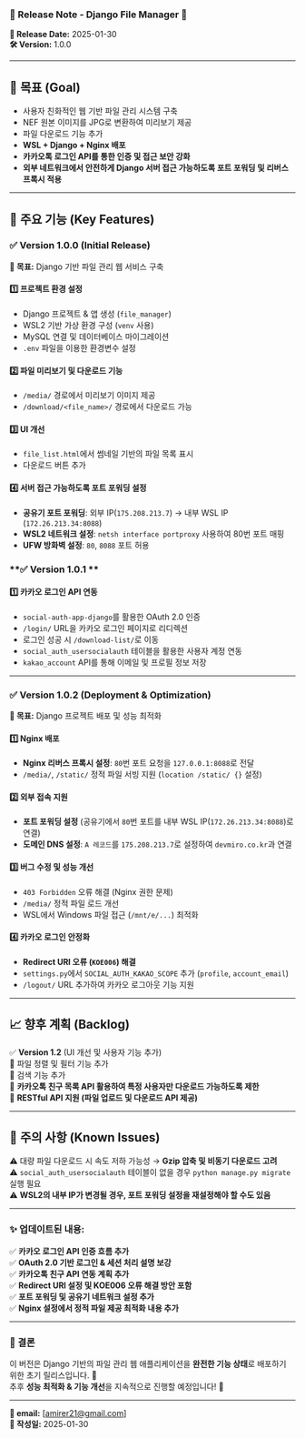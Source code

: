 ### **📌 Release Note - Django File Manager 🚀**  

**📅 Release Date:** 2025-01-30  
**🛠️ Version:** 1.0.0  

---

## **🎯 목표 (Goal)**  
- 사용자 친화적인 웹 기반 파일 관리 시스템 구축  
- NEF 원본 이미지를 JPG로 변환하여 미리보기 제공  
- 파일 다운로드 기능 추가  
- **WSL + Django + Nginx 배포**  
- **카카오톡 로그인 API를 통한 인증 및 접근 보안 강화**  
- **외부 네트워크에서 안전하게 Django 서버 접근 가능하도록 포트 포워딩 및 리버스 프록시 적용**  

---

## **📌 주요 기능 (Key Features)**  

### **✅ Version 1.0.0 (Initial Release)**  
**🎯 목표:** Django 기반 파일 관리 웹 서비스 구축  

#### **1️⃣ 프로젝트 환경 설정**  
- Django 프로젝트 & 앱 생성 (`file_manager`)  
- WSL2 기반 가상 환경 구성 (`venv` 사용)  
- MySQL 연결 및 데이터베이스 마이그레이션  
- `.env` 파일을 이용한 환경변수 설정  

#### **2️⃣ 파일 미리보기 및 다운로드 기능**  
- `/media/` 경로에서 미리보기 이미지 제공  
- `/download/<file_name>/` 경로에서 다운로드 가능  

#### **3️⃣ UI 개선**  
- `file_list.html`에서 썸네일 기반의 파일 목록 표시  
- 다운로드 버튼 추가  


#### **4️⃣ 서버 접근 가능하도록 포트 포워딩 설정**  
- **공유기 포트 포워딩**: 외부 IP(`175.208.213.7`) → 내부 WSL IP (`172.26.213.34:8088`)  
- **WSL2 네트워크 설정**: `netsh interface portproxy` 사용하여 80번 포트 매핑  
- **UFW 방화벽 설정**: `80`, `8088` 포트 허용  


### **✅ Version 1.0.1 **  
#### **1️⃣ 카카오 로그인 API 연동**  
- `social-auth-app-django`를 활용한 OAuth 2.0 인증  
- `/login/` URL을 카카오 로그인 페이지로 리디렉션  
- 로그인 성공 시 `/download-list/`로 이동  
- `social_auth_usersocialauth` 테이블을 활용한 사용자 계정 연동  
- `kakao_account` API를 통해 이메일 및 프로필 정보 저장  


---

### **✅ Version 1.0.2 (Deployment & Optimization)**  
**🎯 목표:** Django 프로젝트 배포 및 성능 최적화  

#### **1️⃣ Nginx 배포**  
- **Nginx 리버스 프록시 설정**: `80`번 포트 요청을 `127.0.0.1:8088`로 전달  
- `/media/`, `/static/` 정적 파일 서빙 지원 (`location /static/ {}` 설정)  

#### **2️⃣ 외부 접속 지원**  
- **포트 포워딩 설정** (공유기에서 `80`번 포트를 내부 WSL IP(`172.26.213.34:8088`)로 연결)  
- **도메인 DNS 설정**: `A 레코드`를 `175.208.213.7`로 설정하여 `devmiro.co.kr`과 연결  

#### **3️⃣ 버그 수정 및 성능 개선**  
- `403 Forbidden` 오류 해결 (Nginx 권한 문제)  
- `/media/` 정적 파일 로드 개선  
- WSL에서 Windows 파일 접근 (`/mnt/e/...`) 최적화  

#### **4️⃣ 카카오 로그인 안정화**  
- **Redirect URI 오류 (`KOE006`) 해결**  
- `settings.py`에서 `SOCIAL_AUTH_KAKAO_SCOPE` 추가 (`profile`, `account_email`)  
- `/logout/` URL 추가하여 카카오 로그아웃 기능 지원  

---

## **📈 향후 계획 (Backlog)**  
✅ **Version 1.2** (UI 개선 및 사용자 기능 추가)  
🔹 파일 정렬 및 필터 기능 추가  
🔹 검색 기능 추가  
🔹 **카카오톡 친구 목록 API 활용하여 특정 사용자만 다운로드 가능하도록 제한**  
🔹 **RESTful API 지원 (파일 업로드 및 다운로드 API 제공)**  


---

## **📢 주의 사항 (Known Issues)**  
⚠️ 대량 파일 다운로드 시 속도 저하 가능성 → **Gzip 압축 및 비동기 다운로드 고려**  
⚠️ `social_auth_usersocialauth` 테이블이 없을 경우 `python manage.py migrate` 실행 필요  
⚠️ **WSL2의 내부 IP가 변경될 경우, 포트 포워딩 설정을 재설정해야 할 수도 있음**  

---

### ✨ **업데이트된 내용:**  
✅ **카카오 로그인 API 인증 흐름 추가**  
✅ **OAuth 2.0 기반 로그인 & 세션 처리 설명 보강**  
✅ **카카오톡 친구 API 연동 계획 추가**  
✅ **Redirect URI 설정 및 KOE006 오류 해결 방안 포함**  
✅ **포트 포워딩 및 공유기 네트워크 설정 추가**  
✅ **Nginx 설정에서 정적 파일 제공 최적화 내용 추가**  

---

### **🏁 결론**  
이 버전은 Django 기반의 파일 관리 웹 애플리케이션을 **완전한 기능 상태**로 배포하기 위한 초기 릴리스입니다. 🎉  
추후 **성능 최적화 & 기능 개선**을 지속적으로 진행할 예정입니다! 🚀  

---

**📝 email:** [amirer21@gmail.com]  
**📅 작성일:** 2025-01-30  